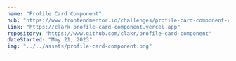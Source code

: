 ```yaml
---
name: "Profile Card Component"
hub: "https://www.frontendmentor.io/challenges/profile-card-component-cfArpWshJ/hub"
link: "https://clark-profile-card-component.vercel.app"
repository: "https://www.github.com/clakr/profile-card-component"
dateStarted: "May 21, 2023"
img: "../../assets/profile-card-component.png"
---
```

